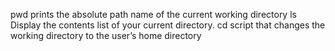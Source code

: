 pwd prints the absolute path name of the current working directory
ls Display the contents list of your current directory.
cd script that changes the working directory to the user’s home directory
